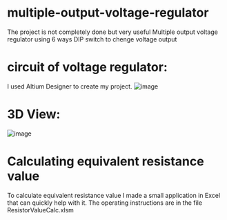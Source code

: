 # multiple-output-voltage-regulator
The project is not completely done but very useful
Multiple output voltage regulator using 6 ways DIP switch to chenge voltage output

# circuit of voltage regulator:
I used Altium Designer to create my project.
![image](https://user-images.githubusercontent.com/98824697/221682864-9be04c02-fd0b-4850-a99f-f2a630d0f2df.png)


# 3D View:
![image](https://user-images.githubusercontent.com/98824697/221900843-fc3ef89d-d7e4-41c8-9c5c-fbdb3eb9d5e1.png)

# Calculating equivalent resistance value
To calculate equivalent resistance value I made a small application in Excel that can quickly help with it.
The operating instructions are in the file ResistorValueCalc.xlsm 

